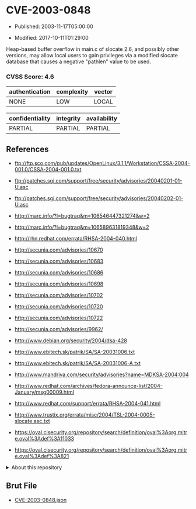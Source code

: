 # CVE-2003-0848

- Published: 2003-11-17T05:00:00

- Modified: 2017-10-11T01:29:00

Heap-based buffer overflow in main.c of slocate 2.6, and possibly other versions, may allow local users to gain privileges via a modified slocate database that causes a negative "pathlen" value to be used.

### CVSS Score: **4.6**

| authentication | complexity | vector |
| --- | --- | --- |
| NONE | LOW | LOCAL |

| confidentiality | integrity | availability |
| --- | --- | --- |
| PARTIAL | PARTIAL | PARTIAL |

## References

* ftp://ftp.sco.com/pub/updates/OpenLinux/3.1.1/Workstation/CSSA-2004-001.0/CSSA-2004-001.0.txt

* ftp://patches.sgi.com/support/free/security/advisories/20040201-01-U.asc

* ftp://patches.sgi.com/support/free/security/advisories/20040202-01-U.asc

* http://marc.info/?l=bugtraq&m=106546447321274&w=2

* http://marc.info/?l=bugtraq&m=106589631819348&w=2

* http://rhn.redhat.com/errata/RHSA-2004-040.html

* http://secunia.com/advisories/10670

* http://secunia.com/advisories/10683

* http://secunia.com/advisories/10686

* http://secunia.com/advisories/10698

* http://secunia.com/advisories/10702

* http://secunia.com/advisories/10720

* http://secunia.com/advisories/10722

* http://secunia.com/advisories/9962/

* http://www.debian.org/security/2004/dsa-428

* http://www.ebitech.sk/patrik/SA/SA-20031006.txt

* http://www.ebitech.sk/patrik/SA/SA-20031006-A.txt

* http://www.mandriva.com/security/advisories?name=MDKSA-2004:004

* http://www.redhat.com/archives/fedora-announce-list/2004-January/msg00009.html

* http://www.redhat.com/support/errata/RHSA-2004-041.html

* http://www.trustix.org/errata/misc/2004/TSL-2004-0005-slocate.asc.txt

* https://oval.cisecurity.org/repository/search/definition/oval%3Aorg.mitre.oval%3Adef%3A11033

* https://oval.cisecurity.org/repository/search/definition/oval%3Aorg.mitre.oval%3Adef%3A821

<details>
<summary>About this repository</summary> 

  This repository is part of the project [Live Hack CVE](https://github.com/Live-Hack-CVE). Main website can be found [www.live-hack.org](https://www.live-hack.org) 
  
  Made by [Sn0wAlice](https://github.com/Sn0wAlice) for the people that care about security and need to have a feed of the latest CVEs. Hope you enjoy it, don't forget to star the repo and follow me on [Twitter](https://twitter.com/Sn0wAlice) and [Github](https://github.com/Sn0wAlice). And that is my [personnal website](https://www.alice-snow.me/)

  - [Home Page](https://github.com/Live-Hack-CVE)
  - [Framework](https://github.com/Live-Hack-CVE/cve-framework)
  - [CVE database](https://github.com/Live-Hack-CVE/full_database)
  - [Changelog](https://github.com/Live-Hack-CVE/Changelog)
</details>

## Brut File

* [CVE-2003-0848.json](https://raw.githubusercontent.com/Live-Hack-CVE/full_database/main/cves/2003/CVE-2003-0848.json)

